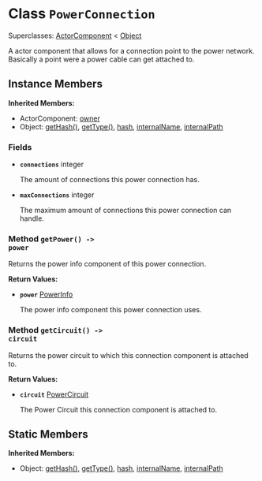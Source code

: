 # Class <code>PowerConnection</code>

Superclasses: <a href="ActorComponent.md">ActorComponent</a> < <a href="Object.md">Object</a>

A actor component that allows for a connection point to the power network. Basically a point were a power cable can get attached to.
## Instance Members
<b>Inherited Members:</b>
- ActorComponent: <a href="ActorComponent.md#owner">owner</a>
- Object: <a href="Object.md#getHash">getHash()</a>, <a href="Object.md#getType">getType()</a>, <a href="Object.md#hash">hash</a>, <a href="Object.md#internalName">internalName</a>, <a href="Object.md#internalPath">internalPath</a>
### Fields
- <code><b>connections</b></code> integer

  The amount of connections this power connection has.
- <code><b>maxConnections</b></code> integer

  The maximum amount of connections this power connection can handle.
### Method <code>getPower() -> power</code>
Returns the power info component of this power connection.

<b>Return Values:</b>

- <code><b>power</b></code> <a href="PowerInfo.md">PowerInfo</a>

  The power info component this power connection uses.
### Method <code>getCircuit() -> circuit</code>
Returns the power circuit to which this connection component is attached to.

<b>Return Values:</b>

- <code><b>circuit</b></code> <a href="PowerCircuit.md">PowerCircuit</a>

  The Power Circuit this connection component is attached to.
## Static Members
<b>Inherited Members:</b>
- Object: <a href="Object.md#getHash">getHash()</a>, <a href="Object.md#getType">getType()</a>, <a href="Object.md#hash">hash</a>, <a href="Object.md#internalName">internalName</a>, <a href="Object.md#internalPath">internalPath</a>